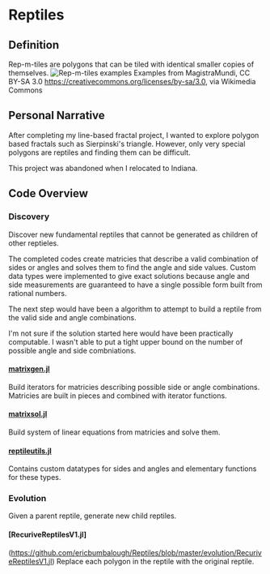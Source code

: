 # Reptiles
## Definition
Rep-m-tiles are polygons that can be tiled with identical smaller copies of themselves.
![Rep-m-tiles examples](https://upload.wikimedia.org/wikipedia/commons/7/70/A_selection_of_rep-tiles.gif)
Examples from MagistraMundi, CC BY-SA 3.0 <https://creativecommons.org/licenses/by-sa/3.0>, via Wikimedia Commons
## Personal Narrative
After completing my line-based fractal project, I wanted to explore polygon based fractals such as Sierpinski's triangle. However, only very special polygons are reptiles and finding them can be difficult.

This project was abandoned when I relocated to Indiana.
## Code Overview

### Discovery
Discover new fundamental reptiles that cannot be generated as children of other reptieles.

The completed codes create matricies that describe a valid combination of sides or angles and solves them to find the angle and side values. Custom data types were implemented to give exact solutions because angle and side measurements are guaranteed to have a single possible form built from rational numbers.

The next step would have been a algorithm to attempt to build a reptile from the valid side and angle combinations.

I'm not sure if the solution started here would have been practically computable. I wasn't able to put a tight upper bound on the number of possible angle and side combniations.
#### [matrixgen.jl](https://github.com/ericbumbalough/Reptiles/blob/master/discovery/matrixgen.jl)
Build iterators for matricies describing possible side or angle combinations. Matricies are built in pieces and combined with iterator functions.
#### [matrixsol.jl](https://github.com/ericbumbalough/Reptiles/blob/master/discovery/matrixsol.jl)
Build system of linear equations from matricies and solve them.
#### [reptileutils.jl](https://github.com/ericbumbalough/Reptiles/blob/master/discovery/reptileutils.jl)
Contains custom datatypes for sides and angles and elementary functions for these types. 

### Evolution
Given a parent reptile, generate new child reptiles.

#### [RecuriveReptilesV1.jl]
(https://github.com/ericbumbalough/Reptiles/blob/master/evolution/RecuriveReptilesV1.jl)
Replace each polygon in the reptile with the original reptile.

